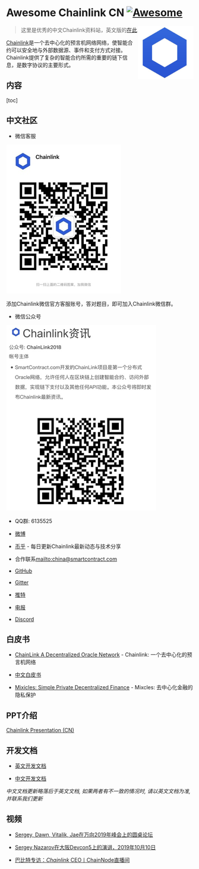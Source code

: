 # Awesome Chainlink CN [![Awesome](https://cdn.rawgit.com/sindresorhus/awesome/d7305f38d29fed78fa85652e3a63e154dd8e8829/media/badge.svg)](https://github.com/sindresorhus/awesome)


[<img src="img/chainlink-logo.png" align="right" width="150">](https://chain.link/)


> 这里是优秀的中文Chainlink资料站，英文版的[在此](https://github.com/JohannEid/awesome-chainlink)


[Chainlink](https://chain.link)是一个去中心化的预言机网络网络，使智能合约可以安全地与外部数据源、事件和支付方式对接。Chainlink提供了复杂的智能合约所需的重要的链下信息，是数字协议的主要形式。

## 内容

<!-- TOC -->
[toc]


## 中文社区

 - 微信客服

 ![](img/chainlink-wechat.jpg)

 添加Chainlink微信官方客服账号，答对题目，即可加入Chainlink微信群。


 - 微信公众号

 ![](img/chainlink-wechat-officalaccount.jpg)


 - QQ群: 6135525 

 - [微博](https://weibo.com/chainlinkofficial)

 - [币乎](https://bihu.com/people/1869894547) - 每日更新Chainlink最新动态与技术分享

 - 合作联系<mailto:china@smartcontract.com>

 - [GitHub](https://github.com/smartcontractkit/chainlink)

 - [Gitter](https://gitter.im/smartcontractkit-chainlink/Lobby)

 - [推特](https://twitter.com/chainlinkofficial)

 - [电报](https://t.me/chainlinkofficial)

 - [Discord](https://discordapp.com/invite/rCUqTAC)


## 白皮书

 - [ChainLink A Decentralized Oracle Network](https://link.smartcontract.com/whitepaper) - Chainlink: 一个去中心化的预言机网络

 - [中文白皮书](https://github.com/JohannEid/Chainlink_Chinese_Whitepaper/blob/master/Chainlink-%E4%B8%AD%E6%96%87%E7%99%BD%E7%9A%AE%E4%B9%A6.pdf)

 - [Mixicles: Simple Private Decentralized Finance](https://chain.link/mixicles.pdf) - Mixcles: 去中心化金融的隐私保护

 ## PPT介绍

[Chainlink Presentation (CN)](https://chain.link/presentations/chinese.pdf)


## 开发文档

 - [英文开发文档](https://docs.chain.link/docs)

 - [中文开发文档](https://chainlink-chinese.readme.io/docs/%E6%AC%A2%E8%BF%8E%E4%BD%BF%E7%94%A8chainlink)

 *中文文档更新略落后于英文文档, 如果两者有不一致的情况时, 请以英文文档为准, 并联系我们更新*



## 视频



- [Sergey, Dawn, Vitalik, Jae在万向2019年峰会上的圆桌论坛](http://v.qq.com/x/page/j3006i6cgmv.html)

- [Sergey Nazarov在大阪Devcon5上的演讲，2019年10月10日](http://v.qq.com/x/page/r3007s7jrli.html)

- [巴比特专访：*Chainlink* CEO丨ChainNode直播间](https://v.qq.com/x/page/z30006omcm4.html)

